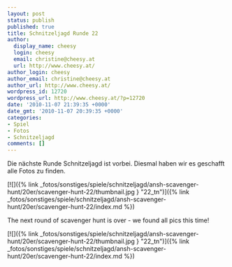 ```yaml
---
layout: post
status: publish
published: true
title: Schnitzeljagd Runde 22
author:
  display_name: cheesy
  login: cheesy
  email: christine@cheesy.at
  url: http://www.cheesy.at/
author_login: cheesy
author_email: christine@cheesy.at
author_url: http://www.cheesy.at/
wordpress_id: 12720
wordpress_url: http://www.cheesy.at/?p=12720
date: '2010-11-07 21:39:35 +0000'
date_gmt: '2010-11-07 20:39:35 +0000'
categories:
- Spiel
- Fotos
- Schnitzeljagd
comments: []
---
```

<!--:de-->Die nächste Runde Schnitzeljagd ist vorbei. Diesmal haben wir es geschafft alle Fotos zu finden.
[![]({% link _fotos/sonstiges/spiele/schnitzeljagd/ansh-scavenger-hunt/20er/scavenger-hunt-22/thumbnail.jpg } "22\_tn")]({% link _fotos/sonstiges/spiele/schnitzeljagd/ansh-scavenger-hunt/20er/scavenger-hunt-22/index.md %})
<!--:--><!--:en-->The next round of scavenger hunt is over - we found all pics this time!
[![]({% link _fotos/sonstiges/spiele/schnitzeljagd/ansh-scavenger-hunt/20er/scavenger-hunt-22/thumbnail.jpg } "22\_tn")]({% link _fotos/sonstiges/spiele/schnitzeljagd/ansh-scavenger-hunt/20er/scavenger-hunt-22/index.md %})<!--:-->
